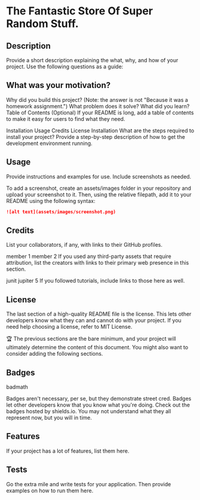 # The Fantastic Store Of Super Random Stuff.

## Description
Provide a short description explaining the what, why, and how of your project. Use the following questions as a guide:

## What was your motivation?
Why did you build this project? (Note: the answer is not "Because it was a homework assignment.")
What problem does it solve?
What did you learn?
Table of Contents (Optional)
If your README is long, add a table of contents to make it easy for users to find what they need.

Installation
Usage
Credits
License
Installation
What are the steps required to install your project? Provide a step-by-step description of how to get the development environment running.

## Usage
Provide instructions and examples for use. Include screenshots as needed.

To add a screenshot, create an assets/images folder in your repository and upload your screenshot to it. Then, using the relative filepath, add it to your README using the following syntax:

```md
![alt text](assets/images/screenshot.png)
```
## Credits
List your collaborators, if any, with links to their GitHub profiles.

member 1
member 2
If you used any third-party assets that require attribution, list the creators with links to their primary web presence in this section.

junit jupiter 5
If you followed tutorials, include links to those here as well.

## License
The last section of a high-quality README file is the license. This lets other developers know what they can and cannot do with your project. If you need help choosing a license, refer to MIT License.

🏆 The previous sections are the bare minimum, and your project will ultimately determine the content of this document. You might also want to consider adding the following sections.

## Badges
badmath

Badges aren't necessary, per se, but they demonstrate street cred. Badges let other developers know that you know what you're doing. Check out the badges hosted by shields.io. You may not understand what they all represent now, but you will in time.

## Features
If your project has a lot of features, list them here.

## Tests
Go the extra mile and write tests for your application. Then provide examples on how to run them here.
